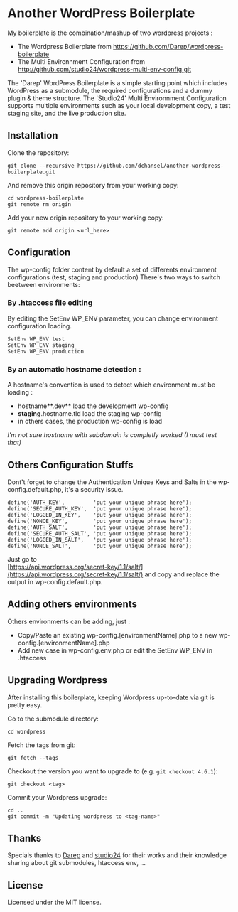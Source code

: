 Another WordPress Boilerplate
=====================
My boilerplate is the combination/mashup of two wordpress projects :

* The Wordpress Boilerplate from https://github.com/Darep/wordpress-boilerplate
* The Multi Environnment Configuration from http://github.com/studio24/wordpress-multi-env-config.git

The 'Darep' WordPress Boilerplate is a simple starting point which includes WordPress as a submodule, the required configurations and a dummy plugin &amp; theme structure.
The 'Studio24' Multi Environnment Configuration supports multiple environments such as your local development copy, a test staging site, and the live production site.



## Installation

Clone the repository:

    git clone --recursive https://github.com/dchansel/another-wordpress-boilerplate.git

And remove this origin repository from your working copy:

    cd wordpress-boilerplate
    git remote rm origin

Add your new origin repository to your working copy:

    git remote add origin <url_here>


## Configuration
The wp-config folder content by default a set of differents environment configurations (test, staging and production)
There's two ways to switch beetween environments:

### By .htaccess file editing 
By editing the SetEnv WP_ENV parameter, you can change environment configuration loading.
    
    SetEnv WP_ENV test
    SetEnv WP_ENV staging
    SetEnv WP_ENV production

### By an automatic hostname detection :
A hostname's convention is used to detect which environment must be loading :
* hostname**.dev** load the development wp-config
* **staging**.hostname.tld load the staging wp-config
* in others cases, the production wp-config is load

_I'm not sure hostname with subdomain is completly worked (I must test that)_

## Others Configuration Stuffs
Dont't forget to change the Authentication Unique Keys and Salts in the wp-config.default.php, it's a security issue.

    define('AUTH_KEY',         'put your unique phrase here');
    define('SECURE_AUTH_KEY',  'put your unique phrase here');
    define('LOGGED_IN_KEY',    'put your unique phrase here');
    define('NONCE_KEY',        'put your unique phrase here');
    define('AUTH_SALT',        'put your unique phrase here');
    define('SECURE_AUTH_SALT', 'put your unique phrase here');
    define('LOGGED_IN_SALT',   'put your unique phrase here');
    define('NONCE_SALT',       'put your unique phrase here');

Just go to  
[https://api.wordpress.org/secret-key/1.1/salt/](https://api.wordpress.org/secret-key/1.1/salt/)
and copy and replace the output in wp-config.default.php.

## Adding others environments 
Others environments can be adding, just :
* Copy/Paste an existing wp-config.[environmentName].php to a new wp-config.[environmentName].php
* Add new case in wp-config.env.php or edit the SetEnv WP_ENV in .htaccess

## Upgrading Wordpress

After installing this boilerplate, keeping Wordpress up-to-date via git is
pretty easy.

Go to the submodule directory:

    cd wordpress

Fetch the tags from git:

    git fetch --tags

Checkout the version you want to upgrade to (e.g. `git checkout 4.6.1`):

    git checkout <tag>

Commit your Wordpress upgrade:

    cd ..
    git commit -m "Updating wordpress to <tag-name>"


## Thanks
Specials thanks to [Darep](https://github.com/Darep) and [studio24](http://github.com/studio24) for their works and their knowledge sharing about git submodules, htaccess env, ...  

## License

Licensed under the MIT license.
